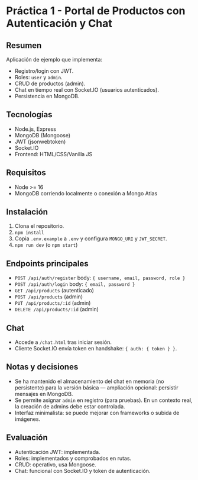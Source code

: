 # Práctica 1 - Portal de Productos con Autenticación y Chat

## Resumen
Aplicación de ejemplo que implementa:
- Registro/login con JWT.
- Roles: `user` y `admin`.
- CRUD de productos (admin).
- Chat en tiempo real con Socket.IO (usuarios autenticados).
- Persistencia en MongoDB.

## Tecnologías
- Node.js, Express
- MongoDB (Mongoose)
- JWT (jsonwebtoken)
- Socket.IO
- Frontend: HTML/CSS/Vanilla JS

## Requisitos
- Node >= 16
- MongoDB corriendo localmente o conexión a Mongo Atlas

## Instalación
1. Clona el repositorio.
2. `npm install`
3. Copia `.env.example` a `.env` y configura `MONGO_URI` y `JWT_SECRET`.
4. `npm run dev` (o `npm start`)

## Endpoints principales
- `POST /api/auth/register` body: `{ username, email, password, role }`
- `POST /api/auth/login` body: `{ email, password }`
- `GET /api/products` (autenticado)
- `POST /api/products` (admin)
- `PUT /api/products/:id` (admin)
- `DELETE /api/products/:id` (admin)

## Chat
- Accede a `/chat.html` tras iniciar sesión.
- Cliente Socket.IO envía token en handshake: `{ auth: { token } }`.

## Notas y decisiones
- Se ha mantenido el almacenamiento del chat en memoria (no persistente) para la versión básica — ampliación opcional: persistir mensajes en MongoDB.
- Se permite asignar `admin` en registro (para pruebas). En un contexto real, la creación de admins debe estar controlada.
- Interfaz minimalista: se puede mejorar con frameworks o subida de imágenes.

## Evaluación
- Autenticación JWT: implementada.
- Roles: implementados y comprobados en rutas.
- CRUD: operativo, usa Mongoose.
- Chat: funcional con Socket.IO y token de autenticación.
